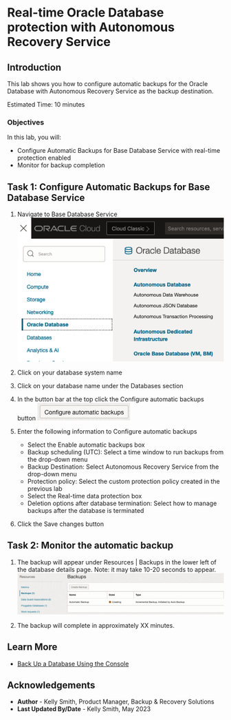 # Real-time Oracle Database protection with Autonomous Recovery Service

## Introduction

This lab shows you how to configure automatic backups for the Oracle Database with Autonomous Recovery Service as the backup destination.  

Estimated Time: 10 minutes

### Objectives

In this lab, you will:
* Configure Automatic Backups for Base Database Service with real-time protection enabled
* Monitor for backup completion

## Task 1: Configure Automatic Backups for Base Database Service

1. Navigate to Base Database Service
    ![Image alt text](images/Ham_Base_Database.png)

2. Click on your database system name

3. Click on your database name under the Databases section

4. In the button bar at the top click the Configure automatic backups button
    ![image alt text](images/Config_auto_backups_button.png)

5. Enter the following information to Configure automatic backups
    * Select the Enable automatic backups box
    * Backup scheduling (UTC): Select a time window to run backups from the drop-down menu
    * Backup Destination: Select Autonomous Recovery Service from the drop-down menu
    * Protection policy: Select the custom protection policy created in the previous lab
    * Select the Real-time data protection box
    * Deletion options after database termination: Select how to manage backups after the database is terminated

6. Click the Save changes button

## Task 2: Monitor the automatic backup

1. The backup will appear under Resources | Backups in the lower left of the database details page. 
     Note: it may take 10-20 seconds to appear.
    ![image alt txt](images/Backup_created.png)

2. The backup will complete in approximately XX minutes.

## Learn More

* [Back Up a Database Using the Console](https://docs.oracle.com/en/cloud/paas/bm-and-vm-dbs-cloud/dbbackupoci/index.html)


## Acknowledgements
* **Author** - Kelly Smith, Product Manager, Backup & Recovery Solutions
* **Last Updated By/Date** - Kelly Smith, May 2023
